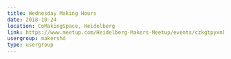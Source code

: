 ```yaml
---
title: Wednesday Making Hours
date: 2018-10-24
location: CoMakingSpace, Heidelberg
link: https://www.meetup.com/Heidelberg-Makers-Meetup/events/czkgtpyxnbgc/
usergroup: makershd
type: usergroup
---
```

